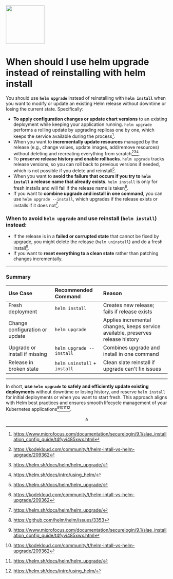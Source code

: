 <img src="https://r2cdn.perplexity.ai/pplx-full-logo-primary-dark%402x.png" class="logo" width="120"/>

# When should I use helm upgrade instead of reinstalling with helm install

You should use **`helm upgrade`** instead of reinstalling with **`helm install`** when you want to modify or update an existing Helm release without downtime or losing the current state. Specifically:

- **To apply configuration changes or update chart versions** to an existing deployment while keeping your application running. `helm upgrade` performs a rolling update by upgrading replicas one by one, which keeps the service available during the process[^1].
- When you want to **incrementally update resources** managed by the release (e.g., change values, update images, add/remove resources) without deleting and recreating everything from scratch[^2][^4][^5].
- To **preserve release history and enable rollbacks**. `helm upgrade` tracks release versions, so you can roll back to previous versions if needed, which is not possible if you delete and reinstall[^4].
- When you want to **avoid the failure that occurs if you try to `helm install` a release name that already exists**. `helm install` is only for fresh installs and will fail if the release name is taken[^2].
- If you want to **combine upgrade and install in one command**, you can use `helm upgrade --install`, which upgrades if the release exists or installs if it does not[^4].


### When to avoid `helm upgrade` and use reinstall (`helm install`) instead:

- If the release is in a **failed or corrupted state** that cannot be fixed by upgrade, you might delete the release (`helm uninstall`) and do a fresh install[^6].
- If you want to **reset everything to a clean state** rather than patching changes incrementally.

---

### Summary

| Use Case | Recommended Command | Reason |
| :-- | :-- | :-- |
| Fresh deployment | `helm install` | Creates new release; fails if release exists |
| Change configuration or update | `helm upgrade` | Applies incremental changes, keeps service available, preserves release history |
| Upgrade or install if missing | `helm upgrade --install` | Combines upgrade and install in one command |
| Release in broken state | `helm uninstall` + `install` | Clean slate reinstall if upgrade can't fix issues |


---

In short, **use `helm upgrade` to safely and efficiently update existing deployments** without downtime or losing history, and reserve `helm install` for initial deployments or when you want to start fresh. This approach aligns with Helm best practices and ensures smooth lifecycle management of your Kubernetes applications[^1][^2][^4][^5].

<div style="text-align: center">⁂</div>

[^1]: https://www.microfocus.com/documentation/securelogin/9.1/slae_installation_config_guide/t4fyvi485xwx.html

[^2]: https://kodekloud.com/community/t/helm-intall-vs-helm-upgrade/209362

[^3]: https://stackoverflow.com/questions/61992095/does-helm-upgrade-reinstall-entire-chart-or-only-altered-manifests

[^4]: https://helm.sh/docs/helm/helm_upgrade/

[^5]: https://helm.sh/docs/intro/using_helm/

[^6]: https://github.com/helm/helm/issues/3353

[^7]: https://developer.harness.io/docs/continuous-delivery/deploy-srv-diff-platforms/helm/helm-deployment-faqs/

[^8]: https://www.reddit.com/r/kubernetes/comments/1b428t3/newbie_question_whats_the_actual_point_of_helm/

